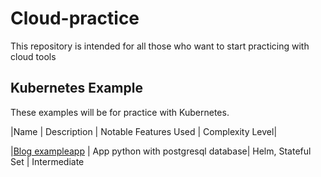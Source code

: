 # Cloud-practice
This repository is intended for all those who want to start practicing with cloud tools

## Kubernetes Example
These examples will be for practice with Kubernetes.

|Name | Description | Notable Features Used | Complexity Level|

|[Blog exampleapp](k8s-helm-exampleapp/) |  App python with postgresql database| Helm, Stateful Set | Intermediate
